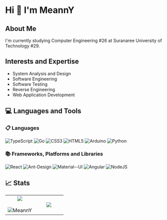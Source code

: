 Hi 👋 I'm MeannY
====================================

## About Me
I'm currently studying Computer Engineering #26 at Suranaree University of Technology #29.

## Interests and Expertise
- System Analysis and Design
- Software Engineering
- Software Testing
- Reverse Engineering
- Web Application Development

<!-- * 🌍  I'm based in Korat, Thailand
* ✉️  You can contact me at [siriphobpps46@gmail.com](mailto:siriphobpps46@gmail.com) -->

<!--🏆 Github Profile Trophy
--
[![trophy](https://github-profile-trophy.vercel.app/?username=siriphobmean&no-frame=true&theme=juicyfresh)](https://github.com/siriphobmean/github-profile-trophy) -->

💻 Languages and Tools
--
### 📋 Languages
![TypeScript](https://img.shields.io/badge/typescript-%23007ACC.svg?style=for-the-badge&logo=typescript&logoColor=white)
![Go](https://img.shields.io/badge/go-%2300ADD8.svg?style=for-the-badge&logo=go&logoColor=white)
![CSS3](https://img.shields.io/badge/css3-%231572B6.svg?style=for-the-badge&logo=css3&logoColor=white)
![HTML5](https://img.shields.io/badge/html5-%23E34F26.svg?style=for-the-badge&logo=html5&logoColor=white)
![Arduino](https://img.shields.io/badge/-Arduino-00979D?style=for-the-badge&logo=Arduino&logoColor=white)
![Python](https://img.shields.io/badge/python-3670A0?style=for-the-badge&logo=python&logoColor=ffdd54)
<!-- ![Java](https://img.shields.io/badge/java-%23ED8B00.svg?style=for-the-badge&logo=openjdk&logoColor=white)
![C](https://img.shields.io/badge/c-%2300599C.svg?style=for-the-badge&logo=c&logoColor=white) -->

### 📚 Frameworks, Platforms and Libraries
![React](https://img.shields.io/badge/react-%2320232a.svg?style=for-the-badge&logo=react&logoColor=%2361DAFB)
![Ant-Design](https://img.shields.io/badge/-AntDesign-%230170FE?style=for-the-badge&logo=ant-design&logoColor=white)
![Material--UI](https://img.shields.io/badge/Material--UI-0081CB?style=for-the-badge&logo=material-ui&logoColor=white)
![Angular](https://img.shields.io/badge/Angular-DD0031?style=for-the-badge&logo=angular&logoColor=white)
![NodeJS](https://img.shields.io/badge/node.js-6DA55F?style=for-the-badge&logo=node.js&logoColor=white)

<!-- ### 💾 Databases
![MySQL](https://img.shields.io/badge/mysql-%2300f.svg?style=for-the-badge&logo=mysql&logoColor=white)

### 🥅 Other
![Arduino](https://img.shields.io/badge/-Arduino-00979D?style=for-the-badge&logo=Arduino&logoColor=white)

### 💻 IDEs/Editors
![Visual Studio Code](https://img.shields.io/badge/Visual%20Studio%20Code-0078d7.svg?style=for-the-badge&logo=visual-studio-code&logoColor=white)

### 🎨 Design
![Adobe Photoshop](https://img.shields.io/badge/adobe%20photoshop-%2331A8FF.svg?style=for-the-badge&logo=adobe%20photoshop&logoColor=white)
![Figma](https://img.shields.io/badge/figma-%23F24E1E.svg?style=for-the-badge&logo=figma&logoColor=white) -->

## 📈 Stats
<table align="center">
  <tr border="none">
    <td width="50%" align="center">
      <img  align="center"  src="https://github-readme-stats.vercel.app/api?username=siriphobmean&theme=react&show_icons=true&count_private=true&hide_border=true" />
      <br></br>
      <img  title="🔥 Get streak stats for your profile at git.io/streak-stats" alt="MeannY" src="https://github-readme-streak-stats.herokuapp.com/?user=siriphobmean&theme=react&hide_border=true" /> 
    </td>
    <td width="80%" align="center">
      <img  align="center"  src="https://github-readme-stats.anuraghazra1.vercel.app/api/top-langs/?username=siriphobmean&theme=react&hide_border=false&no-bg=true&no-frame=true&langs_count=8&hide_border=true"/>
    </td>
  </tr>
</table>
